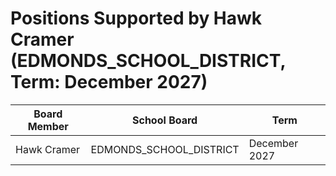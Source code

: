 # Positions Supported by Hawk Cramer (EDMONDS_SCHOOL_DISTRICT, Term: December 2027)

| Board Member | School Board | Term |
|--------------|--------------|------|
| Hawk Cramer | EDMONDS_SCHOOL_DISTRICT | December 2027 |

